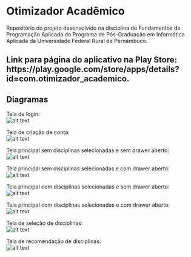 # Otimizador Acadêmico
Repositório do projeto desenvolvido na disciplina de Fundamentos de Programação Aplicada do Programa de Pós-Graduação em Informática Aplicada da Universidade Federal Rural de Pernambuco.

<h2>Link para página do aplicativo na Play Store: https://play.google.com/store/apps/details?id=com.otimizador_academico.</h2>

<h2>Diagramas</h2>

Tela de login:<br>
![alt text](https://raw.githubusercontent.com/EbonyMarques/FPA/main/rep/login%20screen.png)

Tela de criação de conta:<br>
![alt text](https://raw.githubusercontent.com/EbonyMarques/FPA/main/rep/create%20account%20screen.png)

Tela principal sem disciplinas selecionadas e sem drawer aberto:<br>
![alt text](https://raw.githubusercontent.com/EbonyMarques/FPA/main/rep/Home%20Page%20vazia%20sem%20drawer.png)

Tela principal sem disciplinas selecionadas e com drawer aberto:<br>
![alt text](https://raw.githubusercontent.com/EbonyMarques/FPA/main/rep/home%20page%20screen%20vazia.png)

Tela principal com disciplinas selecionadas e sem drawer aberto:<br>
![alt text](https://raw.githubusercontent.com/EbonyMarques/FPA/main/rep/home%20screen%20sem%20drawer.png)

Tela principal com disciplinas selecionadas e com drawer aberto:<br>
![alt text](https://raw.githubusercontent.com/EbonyMarques/FPA/main/rep/home%20screen%20com%20drawer.png)

Tela de seleção de disciplinas:<br>
![alt text](https://raw.githubusercontent.com/EbonyMarques/FPA/main/rep/select%20classes%20screen.png)

Tela de recomendação de disciplinas:<br>
![alt text](https://raw.githubusercontent.com/EbonyMarques/FPA/main/rep/recommended%20classes%20screen.png)

<!-- Solarized dark             |  Solarized Ocean
:-------------------------:|:-------------------------:
![alt text](https://raw.githubusercontent.com/EbonyMarques/FPA/main/rep/login%20screen.png)  |  ![alt text](https://raw.githubusercontent.com/EbonyMarques/FPA/main/rep/login%20screen.png) -->
